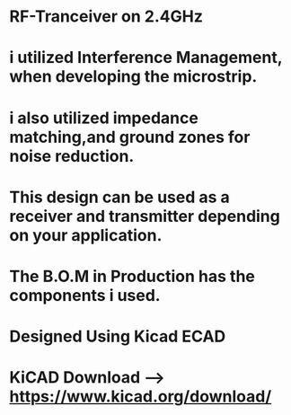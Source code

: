 # RF-Tranceiver on 2.4GHz
# i utilized Interference Management, when developing the microstrip.
# i also utilized impedance matching,and ground zones for noise reduction.
# This design can be used as a receiver and transmitter depending on your application.
# The B.O.M in Production has the components i used.
# Designed Using Kicad ECAD
# KiCAD Download --> https://www.kicad.org/download/
